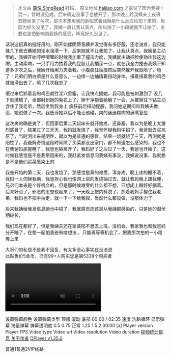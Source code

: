 > 本文由 [简悦 SimpRead](http://ksria.com/simpread/) 转码， 原文地址 [haijiao.com](https://haijiao.com/post/details?pid=638683) 之前说了因为我姨十混一，暂时没见成，后来确定没事了也放开了，那次晚上趁我姨夫上夜班 去她家来了两次，那次本想用我的新招式看我姨是什么反应给拍下来的，但因为好久没见了，我姨一直让我认真点，所以拍了一小段她就不让拍了，主要也是怕影响到我姨的感受，毕竟好久没见了。  
  
话说这招真的挺好用的，刚开始揉阴蒂我姨并没觉得有多舒服，还老说疼，我只能揉几下就去蘸她的淫水润滑一下，后来她就不让我拍了，让我认真点，我姨是主动型的，我姨开始哼哼唧唧的时候我加重了撞击力度，我姨就主动把脸使劲往我这边蹭，主动索吻，一只手用力搂着我的屁股让我插深一点，就在我全力撞击我姨不知道多少次之后，我姨开始用力夹着我，小腹疯狂抽搐然后突然推开我就喷了，喷了！兄弟们明白喷是什么意思么，一边喷一边抽搐着扭动身体，扭着扭着我的鸡巴就被滑出去了，喷了几次我忘了  
  
缓过来后抓着我的鸡巴就往淫穴里塞，让我快点插她，我可能是被刺激到了 没几下就缴械了，全部射到她的菊花上了，擦干净抱着她躺了一会，从被窝往下钻主动含住了我老弟，然后坐到我身上 疯狂前后扭动屁股，我问她这期间和我姨夫做没，她说做了一次。我告诉她以后不能让他碰，爽的迷迷糊糊的满嘴答应  
  
这次爽的确是爽了，但回家后第二天起床头就开始疼，还鼻塞，我以为是晚上太激烈感冒了，结果过了三天天，我妈就发烧了，我爸怀疑我妈中招了，我爸就去买抗原了，当时测出来是阴性，就以为是普通的感冒，结果一烧就烧了三天，再测就是阳性了，我爸妈奇怪这段时间除了买菜都没出家门，都不知道怎么感染的，我也不在我爸妈那屋睡了，我爸也隔离开了，我妈好了之后过了一天，我爸也开始了，这时候我感觉是不是我带回来的，我赶紧发信息问我姨有事没，我姨说没事，我就想是不是他们买菜感染上的  
  
我爸开始的第二天，我也发烧了，那感觉是真的难受，浑身疼，晚上疼的睡不着，我妈一人伺候我俩，我爸担心我也像网上说的发烧抽过去，就让我妈晚上跟我睡，兄弟们本来是个好机会的，但是那时候难受的什么都不想，只想闭上眼好好躺着。后来好点了，邪恶的思想也起来了，一天晚上把内裤脱了，抓着我妈手握住我老弟，我妈也不把手抽走，就一下一下给我捏，当然什么都没做，没那体力了  
  
后来我姨给我发信息她也中招了，我就感觉应该是从我姨那感染的，只是她的潜伏期较长，  
  
我们现在都好了，但是我姨夫还在家装阳不想去上班，没机会，我家我也和我爸妈分开睡了，在想一起怕我爸有啥想法 ，只能再等等机会了，把我那次拍的一小段传上来  
  
大哥们的私信不是我不回复，有太多恶心事实在没法说  
此贴售价5金币，已有99+人购买您是第5338个购买者  

<video src="blob:https://haijiao.com/bf042ad4-c03d-4e22-bf82-b9b2637e46ca" control></video>

设置弹幕颜色                  设置弹幕类型   顶部    滚动    底部      00:00 / 02:35   速度  洗脑循环   显示弹幕   海量弹幕   弹幕透明度 0.5 0.75 正常 1.25 1.5 2   00:00 [x] Player version Player FPS Video type Video url Video resolution Video duration [视频统计信息](javascript:void(0);) [关于作者](https://diygod.me) [DPlayer v1.25.0](https://github.com/MoePlayer/DPlayer)

普通1普通2VIP线路